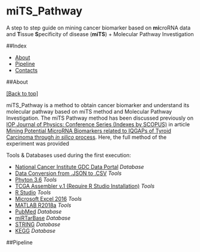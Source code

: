 # miTS_Pathway
A step to step guide on mining cancer biomarker based on **mi**croRNA data and **T**issue **S**pecificity of disease (**miTS**) + Molecular Pathway Investigation

##Index

- [About](https://github.com/stefanuswibowo/MiTS_Pathway#about)
- [Pipeline](https://github.com/stefanuswibowo/MiTS_Pathway#pipeline)
- [Contacts](https://github.com/stefanuswibowo/MiTS_Pathway#contacts)

  
##About

[[Back to top]](https://github.com/stefanuswibowo/MiTS_Pathway#index)

miTS_Pathway is a method to obtain cancer biomarker and understand its molecular pathway based on miTS method and Molecular Pathway Investigation. The miTS Pathway method has been discussed previously on [IOP Journal of Physics: Conference Series (Indexes by SCOPUS)](http://iopscience.iop.org/journal/1742-6596) in article [Mining Potential MicroRNA Biomarkers related to IQGAPs of Tyroid Carcinoma through *in silico* process](http://commdis.telkomuniversity.ac.id/icodis/2018/). Here, the full method of the experiment was provided

Tools & Databases used during the first execution:
- [National Cancer Institute GDC Data Portal](https://portal.gdc.cancer.gov/) *Database*
- [Data Conversion from .JSON to .CSV](https://konklone.io/json/) *Tools*
- [Phyton 3.6](https://www.python.org/downloads/release/python-360/) *Tools*
- [TCGA Assembler v.1 (Require R Studio Installation)](http://www.compgenome.org/TCGA-Assembler/) *Tools*
- [R Studio](https://www.rstudio.com/) *Tools*
- [Microsoft Excel 2016](https://products.office.com/en/excel) *Tools*
- [MATLAB R2018a](https://www.mathworks.com/products/matlab.html) *Tools*
- [PubMed](https://www.ncbi.nlm.nih.gov/pubmed/) *Database*
- [miRTarBase](http://mirtarbase.mbc.nctu.edu.tw/) *Database*
- [STRING](https://string-db.org/) *Database*
- [KEGG](https://www.genome.jp/kegg/) *Database*


##Pipeline
